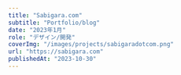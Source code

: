 ```yaml
---
title: "Sabigara.com"
subtitle: "Portfolio/blog"
date: "2023年1月"
role: "デザイン/開発"
coverImg: "/images/projects/sabigaradotcom.png"
url: "https://sabigara.com"
publishedAt: "2023-10-30"
---
```

